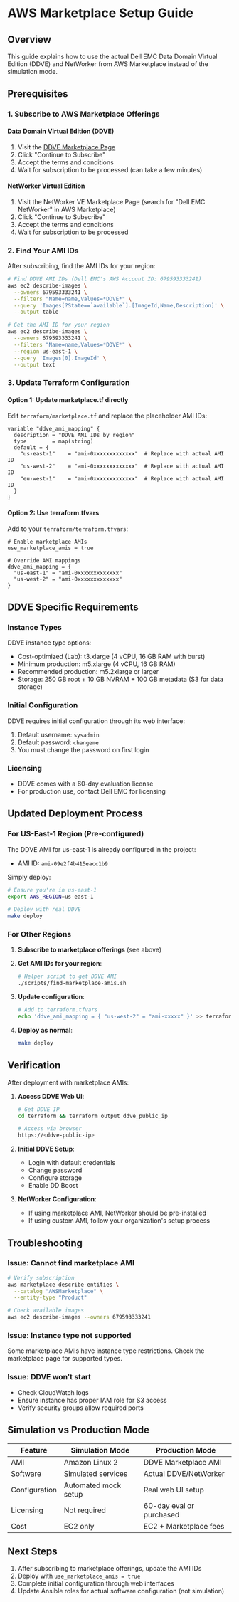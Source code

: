 # AWS Marketplace Setup Guide

## Overview

This guide explains how to use the actual Dell EMC Data Domain Virtual Edition (DDVE) and NetWorker from AWS Marketplace instead of the simulation mode.

## Prerequisites

### 1. Subscribe to AWS Marketplace Offerings

#### Data Domain Virtual Edition (DDVE)
1. Visit the [DDVE Marketplace Page](https://aws.amazon.com/marketplace/pp/prodview-q7oc4shdnpc4w)
2. Click "Continue to Subscribe"
3. Accept the terms and conditions
4. Wait for subscription to be processed (can take a few minutes)

#### NetWorker Virtual Edition
1. Visit the NetWorker VE Marketplace Page (search for "Dell EMC NetWorker" in AWS Marketplace)
2. Click "Continue to Subscribe"
3. Accept the terms and conditions
4. Wait for subscription to be processed

### 2. Find Your AMI IDs

After subscribing, find the AMI IDs for your region:

```bash
# Find DDVE AMI IDs (Dell EMC's AWS Account ID: 679593333241)
aws ec2 describe-images \
  --owners 679593333241 \
  --filters "Name=name,Values=*DDVE*" \
  --query 'Images[?State==`available`].[ImageId,Name,Description]' \
  --output table

# Get the AMI ID for your region
aws ec2 describe-images \
  --owners 679593333241 \
  --filters "Name=name,Values=*DDVE*" \
  --region us-east-1 \
  --query 'Images[0].ImageId' \
  --output text
```

### 3. Update Terraform Configuration

#### Option 1: Update marketplace.tf directly

Edit `terraform/marketplace.tf` and replace the placeholder AMI IDs:

```hcl
variable "ddve_ami_mapping" {
  description = "DDVE AMI IDs by region"
  type        = map(string)
  default = {
    "us-east-1"    = "ami-0xxxxxxxxxxxxx"  # Replace with actual AMI ID
    "us-west-2"    = "ami-0xxxxxxxxxxxxx"  # Replace with actual AMI ID
    "eu-west-1"    = "ami-0xxxxxxxxxxxxx"  # Replace with actual AMI ID
  }
}
```

#### Option 2: Use terraform.tfvars

Add to your `terraform/terraform.tfvars`:

```hcl
# Enable marketplace AMIs
use_marketplace_amis = true

# Override AMI mappings
ddve_ami_mapping = {
  "us-east-1" = "ami-0xxxxxxxxxxxxx"
  "us-west-2" = "ami-0xxxxxxxxxxxxx"
}
```

## DDVE Specific Requirements

### Instance Types
DDVE instance type options:
- Cost-optimized (Lab): t3.xlarge (4 vCPU, 16 GB RAM with burst)
- Minimum production: m5.xlarge (4 vCPU, 16 GB RAM)
- Recommended production: m5.2xlarge or larger
- Storage: 250 GB root + 10 GB NVRAM + 100 GB metadata (S3 for data storage)

### Initial Configuration
DDVE requires initial configuration through its web interface:
1. Default username: `sysadmin`
2. Default password: `changeme`
3. You must change the password on first login

### Licensing
- DDVE comes with a 60-day evaluation license
- For production use, contact Dell EMC for licensing

## Updated Deployment Process

### For US-East-1 Region (Pre-configured)

The DDVE AMI for us-east-1 is already configured in the project:
- AMI ID: `ami-09e2f4b415eacc1b9`

Simply deploy:
```bash
# Ensure you're in us-east-1
export AWS_REGION=us-east-1

# Deploy with real DDVE
make deploy
```

### For Other Regions

1. **Subscribe to marketplace offerings** (see above)

2. **Get AMI IDs for your region**:
   ```bash
   # Helper script to get DDVE AMI
   ./scripts/find-marketplace-amis.sh
   ```

3. **Update configuration**:
   ```bash
   # Add to terraform.tfvars
   echo 'ddve_ami_mapping = { "us-west-2" = "ami-xxxxx" }' >> terraform/terraform.tfvars
   ```

4. **Deploy as normal**:
   ```bash
   make deploy
   ```

## Verification

After deployment with marketplace AMIs:

1. **Access DDVE Web UI**:
   ```bash
   # Get DDVE IP
   cd terraform && terraform output ddve_public_ip
   
   # Access via browser
   https://<ddve-public-ip>
   ```

2. **Initial DDVE Setup**:
   - Login with default credentials
   - Change password
   - Configure storage
   - Enable DD Boost

3. **NetWorker Configuration**:
   - If using marketplace AMI, NetWorker should be pre-installed
   - If using custom AMI, follow your organization's setup process

## Troubleshooting

### Issue: Cannot find marketplace AMI
```bash
# Verify subscription
aws marketplace describe-entities \
  --catalog "AWSMarketplace" \
  --entity-type "Product"

# Check available images
aws ec2 describe-images --owners 679593333241
```

### Issue: Instance type not supported
Some marketplace AMIs have instance type restrictions. Check the marketplace page for supported types.

### Issue: DDVE won't start
- Check CloudWatch logs
- Ensure instance has proper IAM role for S3 access
- Verify security groups allow required ports

## Simulation vs Production Mode

| Feature | Simulation Mode | Production Mode |
|---------|----------------|-----------------|
| AMI | Amazon Linux 2 | DDVE Marketplace AMI |
| Software | Simulated services | Actual DDVE/NetWorker |
| Configuration | Automated mock setup | Real web UI setup |
| Licensing | Not required | 60-day eval or purchased |
| Cost | EC2 only | EC2 + Marketplace fees |

## Next Steps

1. After subscribing to marketplace offerings, update the AMI IDs
2. Deploy with `use_marketplace_amis = true`
3. Complete initial configuration through web interfaces
4. Update Ansible roles for actual software configuration (not simulation)